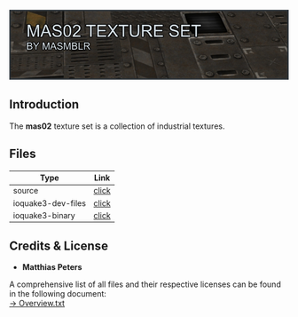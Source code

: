 ![preview](docs/images/header.jpg)

## Introduction
The **mas02** texture set is a collection of industrial textures.

## Files
| Type | Link |
|----------|-------|
| source| [click](https://github.com/Masmblr/mas02-Texture-Set/tree/main/src/) |
| ioquake3-dev-files | [click](https://github.com/Masmblr/mas02-Texture-Set/tree/ioquake3-dev)|
| ioquake3-binary | [click](https://github.com/Masmblr/mas02-Texture-Set/tree/ioquake3-bin)|


## Credits & License
- **Matthias Peters**

A comprehensive list of all files and their respective licenses can be found in the following document: </br>
[→ Overview.txt](./docs/copyright/Overview.txt)
